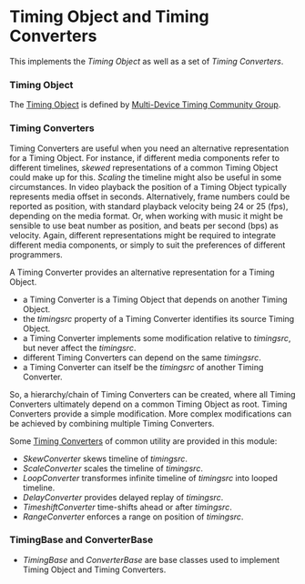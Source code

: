 
# Timing Object and Timing Converters

This implements the *Timing Object* as well as a set of *Timing Converters*. 


### Timing Object

The [Timing Object](https://webtiming.github.io/timingobject/) is defined by [Multi-Device Timing Community Group](https://www.w3.org/community/webtiming/).


### Timing Converters

Timing Converters are useful when you need an alternative representation for a Timing Object. For instance, 
if different media components refer to different timelines, *skewed* representations of a common Timing Object could make up for this.
*Scaling* the timeline might also be useful in some circumstances. In video playback the position of a Timing Object typically represents media offset in seconds. 
Alternatively, frame numbers could be reported as position, with standard playback velocity being 24 or 25 (fps), depending on the media format.
Or, when working with music it might be sensible to use beat number as position, and beats per second (bps) as velocity. 
Again, different representations might be required to integrate different media components, or simply to suit the preferences of different programmers.

A Timing Converter provides an alternative representation for a Timing Object. 

- a Timing Converter is a Timing Object that depends on another Timing Object. 
- the *timingsrc* property of a Timing Converter identifies its source Timing Object.  
- a Timing Converter implements some modification relative to *timingsrc*, but never affect the *timingsrc*.
- different Timing Converters can depend on the same *timingsrc*.
- a Timing Converter can itself be the *timingsrc* of another Timing Converter.

So, a hierarchy/chain of Timing Converters can be created, where all Timing Converters ultimately depend on a common Timing Object as root.
Timing Converters provide a simple modification. More complex modifications can be achieved by combining multiple Timing Converters. 

Some [Timing Converters](https://webtiming.github.io/timingsrc/doc/background_timingconverter.html) of common utility are provided in this module:

- *SkewConverter* skews timeline of *timingsrc*.
- *ScaleConverter* scales the timeline of *timingsrc*.
- *LoopConverter* transformes infinite timeline of *timingsrc* into looped timeline.
- *DelayConverter* provides delayed replay of *timingsrc*.
- *TimeshiftConverter* time-shifts ahead or after *timingsrc*.
- *RangeConverter* enforces a range on position of *timingsrc*.

### TimingBase and ConverterBase

- *TimingBase* and *ConverterBase* are base classes used to implement Timing Object and Timing Converters.
